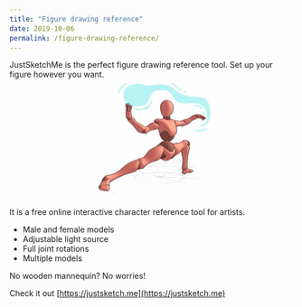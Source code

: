 ```yaml
---
title: "Figure drawing reference"
date: 2019-10-06
permalink: /figure-drawing-reference/
---
```


JustSketchMe is the perfect figure drawing reference tool. Set up your figure however you want.
![Water](/images/screenshots/water.jpg)
It is a free online interactive character reference tool for artists.

- Male and female models
- Adjustable light source
- Full joint rotations
- Multiple models

No wooden mannequin? No worries!

Check it out [https://justsketch.me](https://justsketch.me)